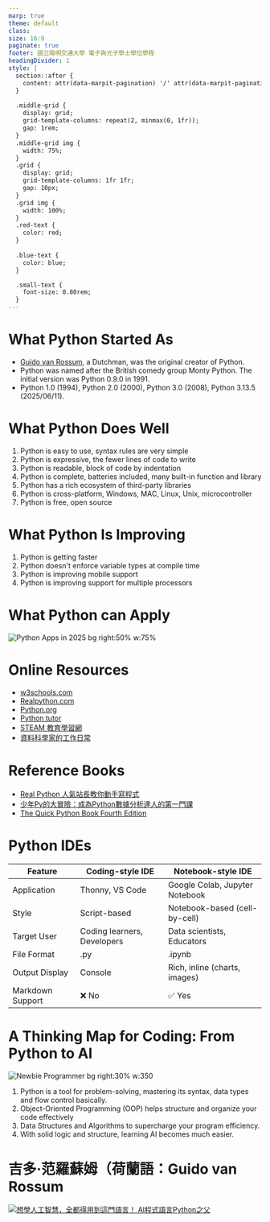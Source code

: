 ```yaml
---
marp: true
theme: default
class: 
size: 16:9
paginate: true
footer: 國立陽明交通大學 電子與光子學士學位學程
headingDivider: 1
style: |
  section::after {
    content: attr(data-marpit-pagination) '/' attr(data-marpit-pagination-total);
  }
  
  .middle-grid {
    display: grid;
    grid-template-columns: repeat(2, minmax(0, 1fr));
    gap: 1rem;
  }
  .middle-grid img {
    width: 75%;
  }
  .grid {
    display: grid;
    grid-template-columns: 1fr 1fr;
    gap: 10px;
  }
  .grid img {
    width: 100%;
  }
  .red-text {
    color: red;
  }
  
  .blue-text {
    color: blue;  
  }

  .small-text {
    font-size: 0.80rem;
  }
---
```

# What Python Started As
- [Guido van Rossum](https://youtu.be/Wd-QMD-c7so?si=WfEnD_2srWDLwger), a Dutchman, was the original creator of Python.
- Python was named after the British comedy group Monty Python. The initial version was Python 0.9.0 in 1991.
- Python 1.0 (1994), Python 2.0 (2000), Python 3.0 (2008), Python 3.13.5 (2025/06/11).

# What Python Does Well
1. Python is easy to use, syntax rules are very simple
2. Python is expressive, the fewer lines of code to write
3. Python is readable, block of code by indentation
4. Python is complete, batteries included, many built-in function and library
5. Python has a rich ecosystem of third-party libraries
6. Python is cross-platform, Windows, MAC, Linux, Unix, microcontroller
7. Python is free, open source

# What Python Is Improving
1. Python is getting faster
2. Python doesn't enforce variable types at compile time
3. Python is improving mobile support
4. Python is improving support for multiple processors  

# What Python can Apply
![Python Apps in 2025 bg right:50% w:75%](https://media2.dev.to/dynamic/image/width=800%2Cheight=%2Cfit=scale-down%2Cgravity=auto%2Cformat=auto/https%3A%2F%2Fdev-to-uploads.s3.amazonaws.com%2Fuploads%2Farticles%2F3pepiaj7lzc6ojjtdnnz.png)

# Online Resources
- [w3schools.com](https://www.w3schools.com/python/default.asp)
- [Realpython.com](https://realpython.com/)
- [Python.org](https://python.org)
- [Python tutor](https://pythontutor.com/python-compiler.html#mode=edit)
- [STEAM 教育學習網](https://steam.oxxostudio.tw/category/python/index.html)
- [資料科學家的工作日常](https://youtu.be/dk727GTfig4?si=PRkmJiQ-RjiEkFzE)

# Reference Books
- [Real Python 人氣站長教你動手寫程式](https://www.books.com.tw/products/0010955256?-srsltid=AfmBOopOYkEedUxjBdVTffrrNdGFvMn-SX_aVAbDZFHiKravuV9VQ_U4)
- [少年Py的大冒險：成為Python數據分析達人的第一門課](https://www.books.com.tw/products/0010988928?sloc=main)
- [The Quick Python Book Fourth Edition](https://www.manning.com/books/the-quick-python-book-fourth-edition)

# Python IDEs
Feature | Coding-style IDE| Notebook-style IDE
---     | ---              | ---
Application | Thonny, VS Code| Google Colab, Jupyter Notebook
Style | Script-based | Notebook-based (cell-by-cell)
Target User | Coding learners, Developers | Data scientists, Educators
File Format | .py | .ipynb
Output Display | Console | Rich, inline (charts, images)
Markdown Support | ❌ No | ✅ Yes

# A Thinking Map for Coding: From Python to AI
![Newbie Programmer bg right:30% w:350](https://blogger.googleusercontent.com/img/b/R29vZ2xl/AVvXsEjb_CZf_pQ9Zkg3ExzYj-WrOL8XFsCV8U7Dh0r5wDPWJrUdVGdhwNWZvx6_Mh2vh9Kxd1iyAV5jbcbXh67McVHuCl-FBe8-tv30ZYXBrksuKi6_dlwbjhUzfTVmEk6RmwsEjq_hJiBv1K4/s1600/S__5816325.jpg)
1. Python is a tool for problem-solving, mastering its syntax, data types and flow control basically.
2. Object-Oriented Programming (OOP) helps structure and organize your code effectively
3. Data Structures and Algorithms to supercharge your program efficiency.
4. With solid logic and structure, learning AI becomes much easier.

# 吉多·范羅蘇姆（荷蘭語：Guido van Rossum
[![想學人工智慧，全都得用到這門語言！ AI程式語言Python之父](https://i.ytimg.com/vi/Wd-QMD-c7so/mqdefault.jpg)](https://youtu.be/Wd-QMD-c7so?si=LSvR4BgV4hw3cev-)
